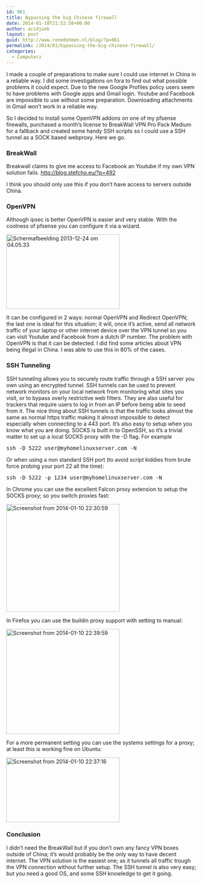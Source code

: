 ```yaml
---
id: 961
title: Bypassing the big Chinese firewall
date: 2014-01-10T21:52:58+00:00
author: acidjunk
layout: post
guid: http://www.renedohmen.nl/blog/?p=961
permalink: /2014/01/bypassing-the-big-chinese-firewall/
categories:
  - Computerz
---
```

I made a couple of preparations to make sure I could use internet in China in a reliable way. I did some investigations on fora to find out what possible problems it could expect. Due to the new Google Profiles policy users seem to have problems with Google apps and Gmail login. Youtube and Facebook are impossible to use without some preparation. Downloading attachments in Gmail won&#8217;t work in a reliable way.

So I decided to install some OpenVPN addons on one of my pfsense firewalls, purchased a month&#8217;s license to BreakWall VPN Pro Pack Medium for a fallback and created some handy SSH scripts so I could use a SSH tunnel as a SOCK based webproxy. Here we go.

### BreakWall

Breakwall claims to give me access to Facebook an Youtube if my own VPN solution fails. http://blog.stefcho.eu/?p=492
  
I think you should only use this if you don&#8217;t have access to servers outside China.

### OpenVPN

Although ipsec is better OpenVPN is easier and very stable. With the coolness of pfsense you can configure it via a wizard.
  
[<img class="alignnone size-medium wp-image-964" alt="Schermafbeelding 2013-12-24 om 04.05.33" src="http://www.renedohmen.nl/blog/wp-content/uploads/2013/12/Schermafbeelding-2013-12-24-om-04.05.33-300x197.png" width="300" height="197" srcset="http://www.renedohmen.nl/blog/wp-content/uploads/2013/12/Schermafbeelding-2013-12-24-om-04.05.33-300x197.png 300w, http://www.renedohmen.nl/blog/wp-content/uploads/2013/12/Schermafbeelding-2013-12-24-om-04.05.33.png 584w" sizes="(max-width: 300px) 100vw, 300px" />](http://www.renedohmen.nl/blog/wp-content/uploads/2013/12/Schermafbeelding-2013-12-24-om-04.05.33.png)

It can be configured in 2 ways: normal OpenVPN and Redirect OpenVPN; the last one is ideal for this situation; it will, once it&#8217;s active, send all network traffic of your laptop or other internet device over the VPN tunnel so you can visit Youtube and Facebook from a dutch IP number. The problem with OpenVPN is that it can be detected. I did find some articles about VPN being illegal in China. I was able to use this in 80% of the cases.

### SSH Tunneling

SSH tunneling allows you to securely route traffic through a SSH server you own using an encrypted tunnel. SSH tunnels can be used to prevent network monitors on your local network from monitoring what sites you visit, or to bypass overly restrictive web filters. They are also useful for trackers that require users to log in from an IP before being able to seed from it. The nice thing about SSH tunnels is that the traffic looks almost the same as normal https traffic making it almost impossible to detect especially when connecting to a 443 port. It&#8217;s also easy to setup when you know what you are doing. SOCKS is built in to OpenSSH, so it&#8217;s a trivial matter to set up a local SOCKS proxy with the -D flag. For example

<pre>ssh -D 5222 user@myhomelinuxserver.com -N
</pre>

Or when using a non standard SSH port (to avoid script kiddies from brute force probing your port 22 all the time):

<pre>ssh -D 5222 -p 1234 user@myhomelinuxserver.com -N
</pre>

In Chrome you can use the excellent Falcon proxy extension to setup the SOCKS proxy; so you switch proxies fast:
  
[<img src="http://www.renedohmen.nl/blog/wp-content/uploads/2014/01/Screenshot-from-2014-01-10-223059-300x285.png" alt="Screenshot from 2014-01-10 22:30:59" width="300" height="285" class="alignnone size-medium wp-image-974" srcset="http://www.renedohmen.nl/blog/wp-content/uploads/2014/01/Screenshot-from-2014-01-10-223059-300x285.png 300w, http://www.renedohmen.nl/blog/wp-content/uploads/2014/01/Screenshot-from-2014-01-10-223059.png 388w" sizes="(max-width: 300px) 100vw, 300px" />](http://www.renedohmen.nl/blog/wp-content/uploads/2014/01/Screenshot-from-2014-01-10-223059.png)

In Firefox you can use the buildin proxy support with setting to manual:
  
[<img src="http://www.renedohmen.nl/blog/wp-content/uploads/2014/01/Screenshot-from-2014-01-10-223959-300x278.png" alt="Screenshot from 2014-01-10 22:39:59" width="300" height="278" class="alignnone size-medium wp-image-975" />](http://www.renedohmen.nl/blog/wp-content/uploads/2014/01/Screenshot-from-2014-01-10-223959.png)

For a more permanent setting you can use the systems settings for a proxy; at least this is working fine on Ubuntu:
  
[<img src="http://www.renedohmen.nl/blog/wp-content/uploads/2014/01/Screenshot-from-2014-01-10-223716-300x171.png" alt="Screenshot from 2014-01-10 22:37:16" width="300" height="171" class="alignnone size-medium wp-image-976" />](http://www.renedohmen.nl/blog/wp-content/uploads/2014/01/Screenshot-from-2014-01-10-223716.png)

### Conclusion

I didn&#8217;t need the BreakWall but if you don&#8217;t own any fancy VPN boxes outside of China; it&#8217;s would probably be the only way to have decent internet. The VPN solution is the easiest one; as it tunnels all traffic trough the VPN connection without further setup. The SSH tunnel is also very easy; but you need a good OS, and some SSH knowledge to get it going.
